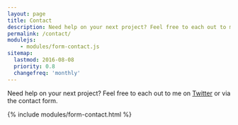 ```yaml
---
layout: page
title: Contact
description: Need help on your next project? Feel free to each out to me on Twitter or via the contact form.
permalink: /contact/
modulejs:
    - modules/form-contact.js
sitemap:
  lastmod: 2016-08-08
  priority: 0.8
  changefreq: 'monthly'
---
```


Need help on your next project? Feel free to each out to me on [Twitter] or via the contact form.

{% include modules/form-contact.html %}

[Twitter]: https://twitter.com/danklammer "@danklammer on Twitter"
